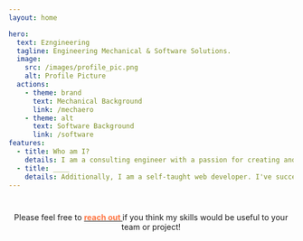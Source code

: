 ```yaml
---
layout: home

hero:
  text: Ezngineering
  tagline: Engineering Mechanical & Software Solutions.
  image:
    src: /images/profile_pic.png
    alt: Profile Picture
  actions:
    - theme: brand
      text: Mechanical Background
      link: /mechaero
    - theme: alt
      text: Software Background
      link: /software
features:
  - title: Who am I?
    details: I am a consulting engineer with a passion for creating and building innovative engineering solutions. I have 8 years of experience as a mechanical/aerospace engineer. I've worked on projects ranging from aircraft design, to data science, to test engineering.
  - title: ____
    details: Additionally, I am a self-taught web developer. I've successfully launched full stack and single page applications. I have various software tools and am also looking for the best tool to get the job done!
---
```


<html>
<br>
    <p style="width:500px; text-align:center; margin:10px auto">
      Please feel free to <a href="mailto:daniel@ezngineering.com"><b><span style="color:rgb(255, 115, 64);"> reach out </span> </b> </a> if you think my skills would be useful to your team or project! 
    </p>
</html>
